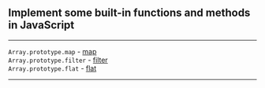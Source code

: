 ## Implement some built-in functions and methods in JavaScript

***

  `Array.prototype.map` - [map](map/)  
  `Array.prototype.filter` - [filter](filter/)  
  `Array.prototype.flat` - [flat](flat/)  
***
